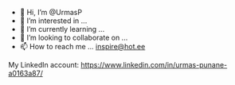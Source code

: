 - 👋 Hi, I’m @UrmasP
- 👀 I’m interested in ...
- 🌱 I’m currently learning ...
- 💞️ I’m looking to collaborate on ...
- 📫 How to reach me ... inspire@hot.ee

<!---
UrmasP/UrmasP is a ✨ special ✨ repository because its `README.md` (this file) appears on your GitHub profile.
You can click the Preview link to take a look at your changes.
--->
My LinkedIn account: https://www.linkedin.com/in/urmas-punane-a0163a87/
